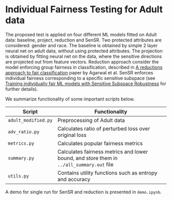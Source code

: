 # Individual Fairness Testing for **Adult** data

The proposed test is applied on four different ML models fitted on Adult data: baseline, project, reduction and SenSR. 
Two protected attributes are considered: gender and race. The baseline  is obtained by simple 2 layer neural net on adult data,
without using protected attributes. The projection is obtained by fitting neural net on the data, where the sensitive directions 
are projected out from feature vectors. Reduction approach consider the model enforcing group fairness in classification, 
described in [A reductions approach to fair classification](https://arxiv.org/abs/1803.02453) paper by Agarwal et al. 
SenSR enforces individual fairness corresponding to a specific sensitive subspace 
(see [Training individually fair ML models with Sensitive Subspace Robustness](https://arxiv.org/abs/1907.00020) for further details).

We summarize functionality of some important scripts below.

| Script | Functionality |
| --- | --- | 
| `adult_modified.py` | Preprocessing of Adult data |
| `adv_ratio.py` | Calculates ratio of perturbed loss over original loss |
| `metrics.py` | Calculates popular fairness metrics |
| `summary.py` | Calculates fairness metrics and lower bound, and store them in `../all_summary.out` file |
| `utils.py` | Contains utility functions such as entropy and accuracy | 

A demo for single run for SenSR and reduction is presented in `demo.ipynb`.
